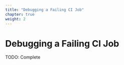 ```yaml
---
title: "Debugging a Failing CI Job"
chapter: true
weight: 2
---
```


# Debugging a Failing CI Job

TODO: Complete